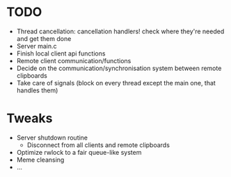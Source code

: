 # TODO
- Thread cancellation: cancellation handlers! check where they're needed and get them done
- Server main.c
- Finish local client api functions
- Remote client communication/functions
- Decide on the communication/synchronisation system between remote clipboards
- Take care of signals (block on every thread except the main one, that handles them)

# Tweaks
- Server shutdown routine
  - Disconnect from all clients and remote clipboards
- Optimize rwlock to a fair queue-like system
- Meme cleansing
- ...
